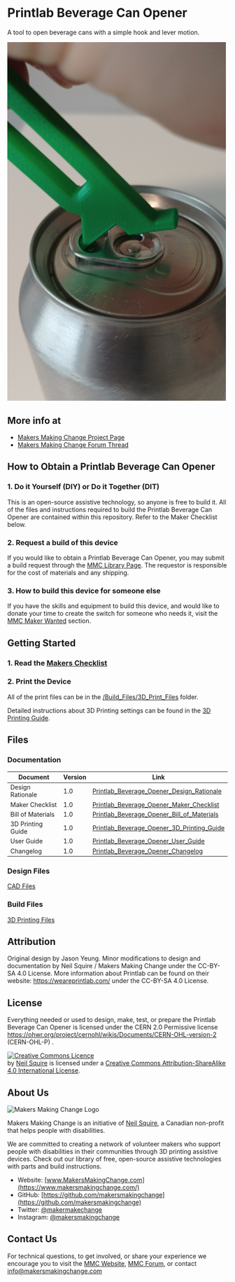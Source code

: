 # Printlab Beverage Can Opener
A tool to open beverage cans with a simple hook and lever motion.

<img src="Photos/Printlab_Can_Opener_Close-up.jpg" width="500" alt="Picture of Printlab Can Opener.">

## More info at
- [Makers Making Change Project Page](https://makersmakingchange.com/project/beverage-can-opener-from-printlab/)
- [Makers Making Change Forum Thread](https://makersmakingchange.com/forum/topic/printlab-beverage-can-opener/)


## How to Obtain a Printlab Beverage Can Opener
### 1. Do it Yourself (DIY) or Do it Together (DIT)

This is an open-source assistive technology, so anyone is free to build it. All of the files and instructions required to build the Printlab Beverage Can Opener are contained within this repository. Refer to the Maker Checklist below.

### 2. Request a build of this device

If you would like to obtain a Printlab Beverage Can Opener, you may submit a build request through the [MMC Library Page](https://makersmakingchange.com/project/beverage-can-opener-from-printlab/). The requestor is responsible for the cost of materials and any shipping.

### 3. How to build this device for someone else

If you have the skills and equipment to build this device, and would like to donate your time to create the switch for someone who needs it, visit the [MMC Maker Wanted](https://makersmakingchange.com/maker-wanted/) section.


## Getting Started

### 1. Read the [Makers Checklist](/Documentation/Printlab_Beverage_Can_Opener_Maker_Checklist_V1.0.pdf)

### 2. Print the Device

All of the print files can be in the [/Build_Files/3D_Print_Files](/Build_Files/3D_Print_Files/) folder.

Detailed instructions about 3D Printing settings can be found in the [3D Printing Guide](/Documentation/Printlab_Beverage_Can_Opener_3D_Printing_Guide_V1.0.pdf).

## Files
### Documentation
| Document             | Version | Link |
|----------------------|---------|------|
| Design Rationale     | 1.0     | [Printlab_Beverage_Opener_Design_Rationale](/Documentation/Printlab_Beverage_Can_Opener_Design_Rationale_V1.0.pdf)     |
| Maker Checklist      | 1.0     | [Printlab_Beverage_Opener_Maker_Checklist](/Documentation/Printlab_Beverage_Can_Opener_Maker_Checklist_V1.0.pdf)     |
| Bill of Materials    | 1.0     | [Printlab_Beverage_Opener_Bill_of_Materials](/Documentation/Printlab_Beverage_Can_Opener_BOM_V1.0.csv)     |
| 3D Printing Guide    | 1.0     | [Printlab_Beverage_Opener_3D_Printing_Guide](/Documentation/Printlab_Beverage_Can_Opener_3D_Printing_Guide_V1.0.pdf)     |
| User Guide           | 1.0     | [Printlab_Beverage_Opener_User_Guide](/Documentation/Printlab_Beverage_Can_Opener_User_Guide_V1.0.pdf)    |
| Changelog            | 1.0     | [Printlab_Beverage_Opener_Changelog](/Documentation/Printlab_Beverage_Can_Opener_Changelog_V1.0.pdf)     |

### Design Files
[CAD Files](/Design_Files)

### Build Files
[3D Printing Files](/Build_Files/3D_Print_Files)

## Attribution
Original design by Jason Yeung.
Minor modifications to design and documentation by Neil Squire / Makers Making Change under the CC-BY-SA 4.0 License.
More information about Printlab can be found on their website: https://weareprintlab.com/  under the CC-BY-SA 4.0 License.


## License
Everything needed or used to design, make, test, or prepare the Printlab Beverage Can Opener is licensed under the CERN 2.0 Permissive license <https://ohwr.org/project/cernohl/wikis/Documents/CERN-OHL-version-2> (CERN-OHL-P) . 


<a rel="license" href="http://creativecommons.org/licenses/by-sa/4.0/"><img alt="Creative Commons Licence" style="border-width:0" src="https://i.creativecommons.org/l/by-sa/4.0/88x31.png" /></a><br /><span xmlns:dct="http://purl.org/dc/terms/" property="dct:title"><Device-Name></span> by <a xmlns:cc="http://creativecommons.org/ns#" href="www.makersmakingchange.com" property="cc:attributionName" rel="cc:attributionURL">Neil Squire</a> is licensed under a <a rel="license" href="http://creativecommons.org/licenses/by-sa/4.0/">Creative Commons Attribution-ShareAlike 4.0 International License</a>.




## About Us
<img src="https://www.makersmakingchange.com/wp-content/uploads/logo/mmc_logo.svg" width="500" alt="Makers Making Change Logo">

Makers Making Change is an initiative of [Neil Squire](https://www.neilsquire.ca/), a Canadian non-profit that helps people with disabilities.

We are committed to creating a network of volunteer makers who support people with disabilities in their communities through 3D printing assistive devices. Check out our library of free, open-source assistive technologies with parts and build instructions.

 - Website: [www.MakersMakingChange.com](https://www.makersmakingchange.com/)
 - GitHub: [https://github.com/makersmakingchange](https://github.com/makersmakingchange)
 - Twitter: [@makermakechange](https://twitter.com/makermakechange)
 - Instagram: [@makersmakingchange](https://www.instagram.com/makersmakingchange)

## Contact Us

For technical questions, to get involved, or share your experience we encourage you to visit the [MMC Website](https://www.makersmakingchange.com/), [MMC Forum](https://makersmakingchange.com/forum), or contact info@makersmakingchange.com
